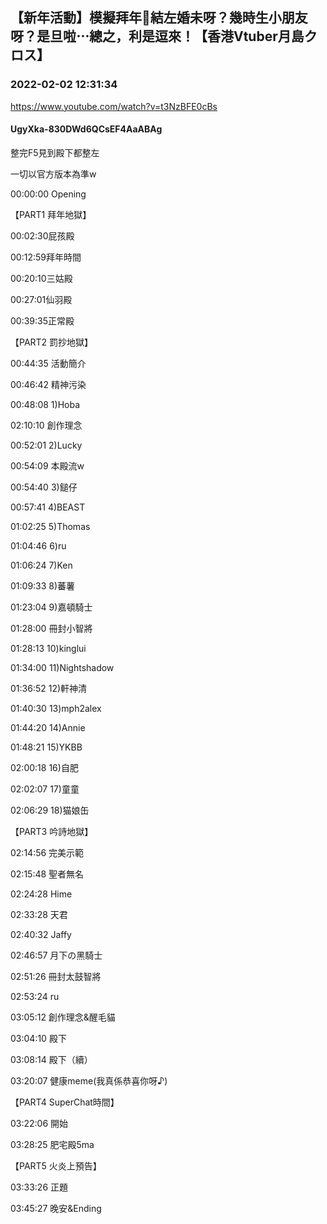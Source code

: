 ## 【新年活動】模擬拜年👑結左婚未呀？幾時生小朋友呀？是旦啦⋯總之，利是逗來！【香港Vtuber月島クロス】
### 2022-02-02 12:31:34
https://www.youtube.com/watch?v=t3NzBFE0cBs
#### UgyXka-830DWd6QCsEF4AaABAg
整完F5見到殿下都整左

一切以官方版本為準w



00:00:00 Opening



【PART1 拜年地獄】

00:02:30屁孩殿

   00:12:59拜年時間

00:20:10三姑殿

00:27:01仙羽殿

00:39:35正常殿



【PART2 罰抄地獄】

00:44:35 活動簡介

   00:46:42 精神污染

00:48:08 1)Hoba

   02:10:10 創作理念

00:52:01 2)Lucky

   00:54:09 本殿流w

00:54:40 3)鎚仔

00:57:41 4)BEAST

01:02:25 5)Thomas



01:04:46 6)ru

01:06:24 7)Ken

01:09:33 8)蕃薯

01:23:04 9)嘉頓騎士

   01:28:00 冊封小智將 

01:28:13 10)kinglui



01:34:00 11)Nightshadow

01:36:52 12)軒神清

01:40:30 13)mph2alex

01:44:20 14)Annie

01:48:21 15)YKBB



02:00:18 16)自肥

02:02:07 17)童童

02:06:29 18)猫娘缶



【PART3 吟詩地獄】

02:14:56 完美示範

02:15:48 聖者無名

02:24:28 Hime

02:33:28 天君

02:40:32 Jaffy

02:46:57 月下の黑騎士

   02:51:26 冊封太鼓智將

02:53:24 ru

   03:05:12 創作理念&醒毛貓



03:04:10 殿下

   03:08:14 殿下（續）

   03:20:07 健康meme(我真係恭喜你呀♪)



【PART4 SuperChat時間】

03:22:06 開始

03:28:25 肥宅殿5ma



【PART5 火炎上預告】

03:33:26 正題



03:45:27 晚安&Ending

